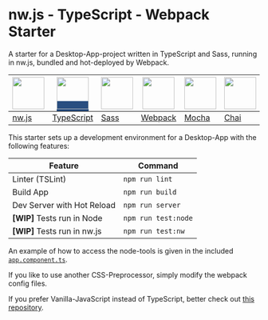 # nw.js - TypeScript - Webpack Starter

A starter for a Desktop-App-project written in TypeScript and Sass, running in nw.js, bundled and hot-deployed by Webpack.

| <a href="https://nwjs.io/"><img src="http://seeklogo.com/images/N/nwjs-aka-nodewebkit-logo-8B8DF3F5A5-seeklogo.com.png" width="64" height="64" ></a> | <a style="background-color: #294E80" href="http://typescriptlang.org"><img width="64" height="64" src="https://raw.githubusercontent.com/remojansen/logo.ts/master/ts.png" ></a> | <a href="https://sass-lang.com"><img src="https://avatars2.githubusercontent.com/u/317889?v=3&s=400" width="64" height="64" ></a> | <a href="http://webpack.js.org"><img width="64" height="64" src="https://camo.githubusercontent.com/d18f4a7a64244f703efcb322bf298dcb4ca38856/68747470733a2f2f7765627061636b2e6a732e6f72672f6173736574732f69636f6e2d7371756172652d6269672e737667" ></a>  | <a href="http://mochajs.org"><img width="64" height="64" src="https://cldup.com/xFVFxOioAU.svg" ></a> | <a href="http://chaijs.com"><img width="64" height="64" src="https://camo.githubusercontent.com/431283cc1643d02167aac31067137897507c60fc/687474703a2f2f636861696a732e636f6d2f696d672f636861692d6c6f676f2e706e67" ></a> | <a href="http://sinonjs.org"><img width="64" height="64" src="http://sinonjs.org/assets/images/logo.png" ></a> | 
|---------------------------|-----------------------------------------|-------------------------------|------------------------|-----------------------------|---------------------------|-----------------------------|
| [nw.js](https://nwjs.io/) | [TypeScript](http://typescriptlang.org) | [Sass](https://sass-lang.com) | [Webpack](http://webpack.js.org) | [Mocha](http://mochajs.org) | [Chai](http://chaijs.com) | [Sinon](http://sinonjs.org) |

This starter sets up a development environment for a Desktop-App with the following features:

| Feature | Command |
|---------|---------|
| Linter (TSLint) | ``npm run lint`` | 
| Build App | ``npm run build`` | 
| Dev Server with Hot Reload | ``npm run server`` |
| **[WIP]** Tests run in Node | ``npm run test:node`` | 
| **[WIP]** Tests run in nw.js | ``npm run test:nw`` | 


An example of how to access the node-tools is given in the included [``app.component.ts``](src/app/app.component.ts).

If you like to use another CSS-Preprocessor, simply modify the webpack config files.

If you prefer Vanilla-JavaScript instead of TypeScript, better check out [this repository](https://github.com/jarden-liu/node-webkit-webpack-starter).

